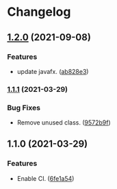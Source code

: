 # Changelog

## [1.2.0](https://www.github.com/Teletha/altfx/compare/v1.1.1...v1.2.0) (2021-09-08)


### Features

* update javafx. ([ab828e3](https://www.github.com/Teletha/altfx/commit/ab828e3d440b2b27ce6da9166ca9e901e3a913d0))

### [1.1.1](https://www.github.com/Teletha/altfx/compare/v1.1.0...v1.1.1) (2021-03-29)


### Bug Fixes

* Remove unused class. ([9572b9f](https://www.github.com/Teletha/altfx/commit/9572b9f6f25fbce6b96f70cb87f339c152bde917))

## 1.1.0 (2021-03-29)


### Features

* Enable CI. ([6fe1a54](https://www.github.com/Teletha/altfx/commit/6fe1a5463d46fa9f3e0e2e9b7606b7c5b56d4d3a))

